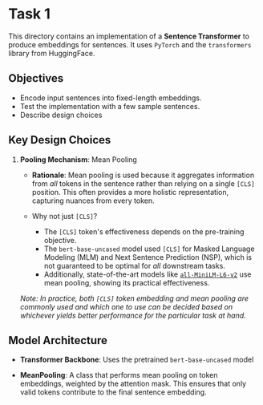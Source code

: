 # Task 1

This directory contains an implementation of a **Sentence Transformer** to produce embeddings for sentences. It uses `PyTorch` and the `transformers` library from HuggingFace.

## Objectives 
- Encode input sentences into fixed-length embeddings.  
- Test the implementation with a few sample sentences.
- Describe design choices

## Key Design Choices

1. **Pooling Mechanism**: Mean Pooling
    - **Rationale**: Mean pooling is used because it aggregates information from *all* tokens in the sentence rather than relying on a single `[CLS]` position. This often provides a more holistic representation, capturing nuances from every token. 

    - Why not just `[CLS]`?
        - The `[CLS]` token's effectiveness depends on the pre-training objective.  
        - The `bert-base-uncased` model used `[CLS]` for Masked Language Modeling (MLM) and Next Sentence Prediction (NSP), which is not guaranteed to be optimal for *all* downstream tasks. 
        - Additionally, state-of-the-art models like [`all-MiniLM-L6-v2`](https://huggingface.co/sentence-transformers/all-MiniLM-L6-v2) use mean pooling, showing its practical effectiveness.

   _Note: In practice, both `[CLS]` token embedding and mean pooling are commonly used and which one to use can be decided based on whichever yields better performance for the particular task at hand._

## Model Architecture

- **Transformer Backbone**: Uses the pretrained `bert-base-uncased` model
  
- **MeanPooling**: A class that performs mean pooling on token embeddings, weighted by the attention mask. This ensures that only valid tokens contribute to the final sentence embedding.